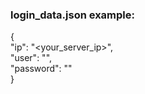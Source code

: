 ### login_data.json example:
{<br>
    "ip": "<your_server_ip>",<br>
    "user": "<user>",<br>
    "password": "<passowrd>"<br>
}
